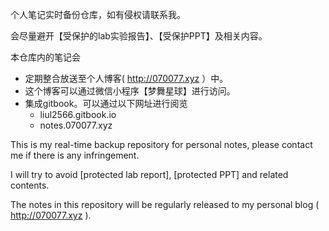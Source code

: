 个人笔记实时备份仓库，如有侵权请联系我。

会尽量避开【受保护的lab实验报告】、【受保护PPT】及相关内容。

本仓库内的笔记会
- 定期整合放送至个人博客( http://070077.xyz ）中。
- 这个博客可以通过微信小程序【梦舞星球】进行访问。
- 集成gitbook。可以通过以下网址进行阅览
   - liul2566.gitbook.io
   - notes.070077.xyz



This is my real-time backup repository for personal notes, please contact me if there is any infringement.

I will try to avoid [protected lab report], [protected PPT] and related contents.

The notes in this repository will be regularly released to my personal blog ( http://070077.xyz ).
